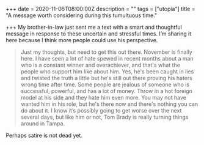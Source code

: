 +++
date = 2020-11-06T08:00:00Z
description = ""
tags = ["utopia"]
title = "A message worth considering during this tumultuous time."

+++
My brother-in-law just sent me a text with a smart and thoughtful message in response to these uncertain and stressful times. I’m sharing it here because I think more people could use his perspective.

> Just my thoughts, but need to get this out there. November is finally here. I have seen a lot of hate spewed in recent months about a man who is a constant winner and overachiever, and that's what the people who support him like about him. Yes, he's been caught in lies and twisted the truth a little but he's still out there proving his haters wrong time after time. Some people are jealous of someone who is successful, powerful, and has a lot of money. Throw in a hot foreign model at his side and they hate him even more. You may not have wanted him in his role, but he's there now and there's nothing you can do about it. I know it’s possibly going to get worse over the next several days, but like him or not, Tom Brady is really turning things around in Tampa.

Perhaps satire is not dead yet.